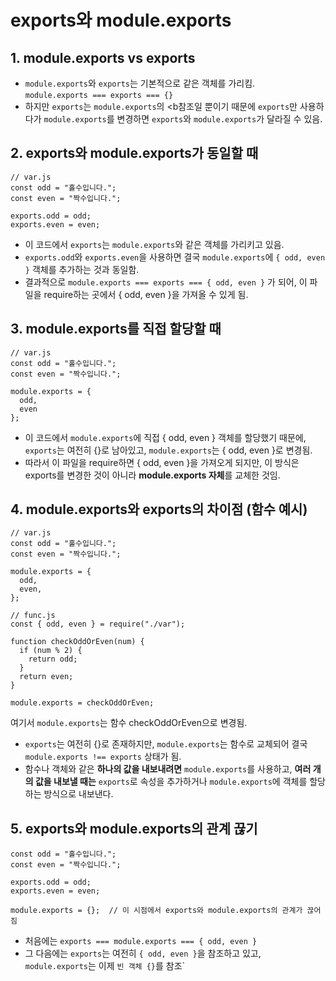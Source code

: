 # exports와 module.exports

## 1. module.exports vs exports
- `module.exports`와 `exports`는 기본적으로 같은 객체를 가리킴. <br> `module.exports === exports === {}`
- 하지만 `exports`는 `module.exports`의 <b참조</b>일 뿐이기 때문에 `exports`만 사용하다가 `module.exports`를 변경하면 `exports`와 `module.exports`가 달라질 수 있음.

## 2. exports와 module.exports가 동일할 때
```
// var.js
const odd = "홀수입니다.";
const even = "짝수입니다.";

exports.odd = odd; 
exports.even = even;
```
- 이 코드에서 `exports`는 `module.exports`와 같은 객체를 가리키고 있음.
- `exports.odd`와 `exports.even`을 사용하면 결국 `module.exports`에 `{ odd, even }` 객체를 추가하는 것과 동일함.
- 결과적으로 `module.exports === exports === { odd, even }` 가 되어, 이 파일을 require하는 곳에서 { odd, even }을 가져올 수 있게 됨.

## 3. module.exports를 직접 할당할 때
```
// var.js
const odd = "홀수입니다.";
const even = "짝수입니다.";

module.exports = {
  odd,
  even
};
```
- 이 코드에서 `module.exports`에 직접 { odd, even } 객체를 할당했기 때문에, `exports`는 여전히 {}로 남아있고, `module.exports`는 { odd, even }로 변경됨.
- 따라서 이 파일을 require하면 { odd, even }을 가져오게 되지만, 이 방식은 exports를 변경한 것이 아니라 <b>module.exports 자체</b>를 교체한 것임.

## 4. module.exports와 exports의 차이점 (함수 예시)
```
// var.js
const odd = "홀수입니다.";
const even = "짝수입니다.";

module.exports = {
  odd,
  even,
};
```
```
// func.js
const { odd, even } = require("./var");

function checkOddOrEven(num) {
  if (num % 2) { 
    return odd;
  }
  return even;
}

module.exports = checkOddOrEven;
```
여기서 `module.exports`는 함수 checkOddOrEven으로 변경됨.
- `exports`는 여전히 {}로 존재하지만, `module.exports`는 함수로 교체되어 결국 `module.exports !== exports` 상태가 됨.
- 함수나 객체와 같은 <b>하나의 값을 내보내려면</b> `module.exports`를 사용하고, <b>여러 개의 값을 내보낼 때는</b> `exports`로 속성을 추가하거나 `module.exports`에 객체를 할당하는 방식으로 내보낸다.

## 5. exports와 module.exports의 관계 끊기
```
const odd = "홀수입니다.";
const even = "짝수입니다.";

exports.odd = odd;
exports.even = even;

module.exports = {};  // 이 시점에서 exports와 module.exports의 관계가 끊어짐
```
- 처음에는 `exports === module.exports === { odd, even }`
- 그 다음에는 `exports`는 여전히 `{ odd, even }`을 참조하고 있고, `module.exports`는 이제 `빈 객체 {}`를 참조`


